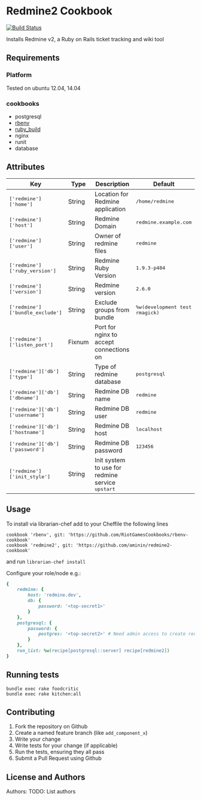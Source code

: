 # Redmine2 Cookbook

[![Build Status](https://secure.travis-ci.org/aminin/redmine2-cookbook.png?branch=master)](http://travis-ci.org/aminin/redmine2-cookbook)

Installs Redmine v2, a Ruby on Rails ticket tracking and wiki tool

## Requirements

### Platform

Tested on ubuntu 12.04, 14.04

### cookbooks

* postgresql
* [rbenv](https://github.com/RiotGamesCookbooks/rbenv-cookbook)
* [ruby_build](https://github.com/fnichol/chef-ruby_build)
* nginx
* runit
* database

## Attributes

| Key                                    | Type    | Description                      | Default                               |
|----------------------------------------|---------|----------------------------------|---------------------------------------|
| <tt>['redmine']['home']</tt>           | String  | Location for Redmine application | <tt>/home/redmine</tt>                |
| <tt>['redmine']['host']</tt>           | String  | Redmine Domain                   | <tt>redmine.example.com</tt>          |
| <tt>['redmine']['user']</tt>           | String  | Owner of redmine files           | <tt>redmine</tt>                      |
| <tt>['redmine']['ruby_version']</tt>   | String  | Redmine Ruby Version             | <tt>1.9.3-p484</tt>                   |
| <tt>['redmine']['version']</tt>        | String  | Redmine version                  | <tt>2.6.0</tt>                        |
| <tt>['redmine']['bundle_exclude']</tt> | String  | Exclude groups from bundle       | <tt>%w(development test rmagick)</tt> |
| <tt>['redmine']['listen_port']</tt>    | Fixnum  | Port for nginx to accept connections on
| <tt>['redmine']['db']['type']</tt>     | String  | Type of redmine database         | <tt>postgresql</tt>                   |
| <tt>['redmine']['db']['dbname']</tt>   | String  | Redmine DB name                  | <tt>redmine</tt>                      |
| <tt>['redmine']['db']['username']</tt> | String  | Redmine DB user                  | <tt>redmine</tt>                      |
| <tt>['redmine']['db']['hostname']</tt> | String  | Redmine DB host                  | <tt>localhost</tt>                    |
| <tt>['redmine']['db']['password']</tt> | String  | Redmine DB password              | <tt>123456</tt>                       |
| <tt>['redmine']['init_style']</tt>     | String  | Init system to use for redmine service <tt>upstart</tt>

## Usage

To install via librarian-chef add to your Cheffile the following lines

```
cookbook 'rbenv', git: 'https://github.com/RiotGamesCookbooks/rbenv-cookbook'
cookbook 'redmine2', git: 'https://github.com/aminin/redmine2-cookbook'
```

and run `librarian-chef install`

Configure your role/node e.g.:

```ruby
{
    redmine: {
        host: 'redmine.dev',
        db: {
            password: '<top-secret1>'
        }
    },
    postgresql: {
        password: {
            postgres: '<top-secret2>' # Need admin access to create redmine DB
        }
    },
    run_list: %w(recipe[postgresql::server] recipe[redmine2])
}
```

## Running tests

```
bundle exec rake foodcritic
bundle exec rake kitchen:all
```

## Contributing

1. Fork the repository on Github
2. Create a named feature branch (like `add_component_x`)
3. Write your change
4. Write tests for your change (if applicable)
5. Run the tests, ensuring they all pass
6. Submit a Pull Request using Github

## License and Authors

Authors: TODO: List authors
